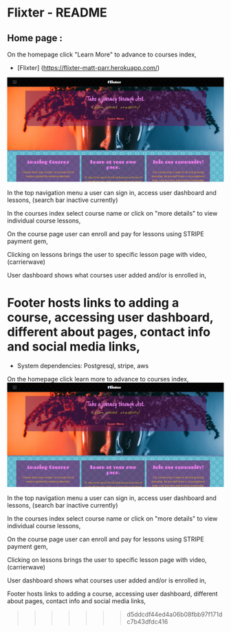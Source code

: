 # Flixter - README

## Home page :
On the homepage click "Learn More" to advance to courses index,
* [Flixter] (https://flixter-matt-parr.herokuapp.com/)

![Homepage.png](./app/assets/images/Homepage.png)

In the top navigation menu a user can sign in, access user dashboard and lessons, (search bar inactive currently)

In the courses index select course name or click on "more details" to view individual course lessons,

On the course page user can enroll and pay for lessons using STRIPE payment gem,

Clicking on lessons brings the user to specific lesson page with video, (carrierwave)

User dashboard shows what courses user added and/or is enrolled in,

Footer hosts links to adding a course, accessing user dashboard, different about pages, contact info and social media links,
=======
* System dependencies: Postgresql, stripe, aws

On the homepage click learn more to advance to courses index,
![Homepage.png](/app/assets/images/Homepage.png)

In the top navigation menu a user can sign in, access user dashboard and lessons, (search bar inactive currently)


In the courses index select course name or click on "more details" to view individual course lessons,


On the course page user can enroll and pay for lessons using STRIPE payment gem,


Clicking on lessons brings the user to specific lesson page with video, (carrierwave)


User dashboard shows what courses user added and/or is enrolled in,


Footer hosts links to adding a course, accessing user dashboard, different about pages, contact info and social media links,


>>>>>>> d5ddcdf44ed4a06b08fbb97f171dc7b43dfdc416
